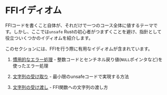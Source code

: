 # FFIイディオム

FFIコードを書くこと自体が、それだけで一つのコース全体に値するテーマです。しかし、ここでは`unsafe` Rustの初心者がつまずくことを避け、指針として役立ついくつかのイディオムを紹介します。

このセクションには、FFIを行う際に有用なイディオムが含まれています。

1. [慣用的なエラー処理](./errors.md) - 整数コードとセンチネル戻り値(`NULL`ポインタなど)を使ったエラー処理

2. [文字列の受け取り](./accepting-strings.md) - 最小限のunsafeコードで実現する方法

3. [文字列の受け渡し](./passing-strings.md) - FFI関数への文字列の渡し方

